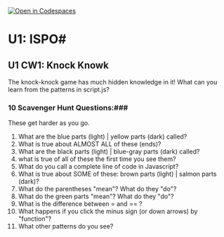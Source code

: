 [![Open in Codespaces](https://classroom.github.com/assets/launch-codespace-2972f46106e565e64193e422d61a12cf1da4916b45550586e14ef0a7c637dd04.svg)](https://classroom.github.com/open-in-codespaces?assignment_repo_id=15832019)
# U1: ISPO#
## U1 CW1: Knock Knowk ##
The knock-knock game has much hidden knowledge in it!  What can you learn from the patterns in script.js?
### 10 Scavenger Hunt Questions:###
These get harder as you go.  
1. What are the blue parts (light) | yellow parts (dark) called?
2. What is true about ALMOST ALL of these (ends)?
3. What are the black parts (light) | blue-gray parts (dark) called?
4. what is true of all of these the first time you see them? 
5. What do you call a complete line of code in Javascript? 
6. What is true about SOME of these: brown parts (light) | salmon parts (dark)?
7. What do the parentheses "mean"?  What do they "do"?
8. What do the green parts "mean"?  What do they "do"?
9. What is the difference between = and == ?
10. What happens if you click the minus sign (or down arrows) by "function"?
11. What other patterns do you see? 

